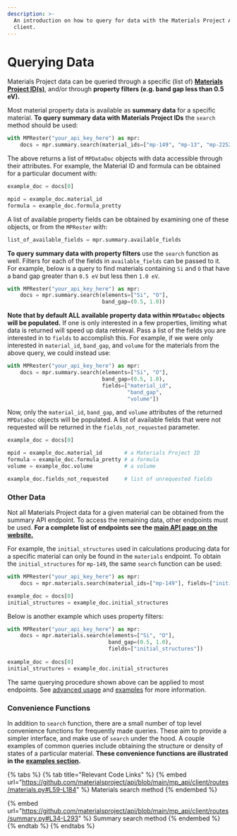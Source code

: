 ```yaml
---
description: >-
  An introduction on how to query for data with the Materials Project API
  client.
---
```


# Querying Data

Materials Project data can be queried through a specific (list of) [**Materials Project ID(s)**](../../frequently-asked-questions.md#what-is-a-task\_id-and-what-is-a-material\_id-and-how-do-they-differ), and/or through **property filters (e.g. band gap less than 0.5 eV).**

Most material property data is available as **summary data** for a specific material. **To query summary data with Materials Project IDs** the `search` method should be used:

```python
with MPRester("your_api_key_here") as mpr:
    docs = mpr.summary.search(material_ids=["mp-149", "mp-13", "mp-22526"])
```

The above returns a list of `MPDataDoc` objects with data accessible through their attributes. For example, the Material ID and formula can be obtained for a particular document with:

```python
example_doc = docs[0]

mpid = example_doc.material_id
formula = example_doc.formula_pretty
```

A list of available property fields can be obtained by examining one of these objects, or from the `MPRester` with:

```python
list_of_available_fields = mpr.summary.available_fields
```

**To query summary data with property filters** use the `search` function as well. Filters for each of the fields in `available_fields` can be passed to it. For example, below is a query to find materials containing `Si` and `O` that have a band gap greater than `0.5 eV` but less then `1.0 eV`.

```python
with MPRester("your_api_key_here") as mpr:
    docs = mpr.summary.search(elements=["Si", "O"], 
                              band_gap=(0.5, 1.0))
```

**Note that by default ALL available property data within `MPDataDoc` objects will be populated.** If one is only interested in a few properties, limiting what data is returned will speed up data retrieval. Pass a list of the fields you are interested in to `fields` to accomplish this. For example, if we were only interested in `material_id`, `band_gap`, and `volume` for the materials from the above query, we could instead use:

```python
with MPRester("your_api_key_here") as mpr:
    docs = mpr.summary.search(elements=["Si", "O"], 
                              band_gap=(0.5, 1.0),
                              fields=["material_id", 
                                      "band_gap", 
                                      "volume"])
```

Now, only the `material_id`, `band_gap`, and `volume` attributes of the returned `MPDataDoc` objects will be populated. A list of available fields that were not requested will be returned in the `fields_not_requested` parameter.

```python
example_doc = docs[0]

mpid = example_doc.material_id       # a Materials Project ID
formula = example_doc.formula_pretty # a formula
volume = example_doc.volume          # a volume

example_doc.fields_not_requested     # list of unrequested fields
```

### Other Data&#x20;

Not all Materials Project data for a given material can be obtained from the summary API endpoint. To access the remaining data, other endpoints must be used. **For a complete list of endpoints see the** [**main API page on the website.**](https://next-gen.materialsproject.org/api)&#x20;

For example, the `initial_structures` used in calculations producing data for a specific material can only be found in the `materials` endpoint. To obtain the `initial_structures` for `mp-149`, the same `search` function can be used:

```python
with MPRester("your_api_key_here") as mpr:
    docs = mpr.materials.search(material_ids=["mp-149"], fields=["initial_structures"])

example_doc = docs[0]
initial_structures = example_doc.initial_structures
```

Below is another example which uses property filters:

```python
with MPRester("your_api_key_here") as mpr:
    docs = mpr.materials.search(elements=["Si", "O"], 
                                band_gap=(0.5, 1.0),
                                fields=["initial_structures"])
                                              
example_doc = docs[0]
initial_structures = example_doc.initial_structures
```

The same querying procedure shown above can be applied to most endpoints. See [advanced usage](advanced-usage.md) and [examples](examples.md) for more information.

### Convenience Functions

In addition to `search` function, there are a small number of top level convenience functions for frequently made queries. These aim to provide a simpler interface, and make use of `search` under the hood. A couple examples of common queries include obtaining the structure or density of states of a particular material. **These convenience functions are illustrated in the** [**examples section**](examples.md)**.**&#x20;

{% tabs %}
{% tab title="Relevant Code Links" %}
{% embed url="https://github.com/materialsproject/api/blob/main/mp_api/client/routes/materials.py#L59-L184" %}
Materials search method
{% endembed %}

{% embed url="https://github.com/materialsproject/api/blob/main/mp_api/client/routes/summary.py#L34-L293" %}
Summary search method
{% endembed %}
{% endtab %}
{% endtabs %}
